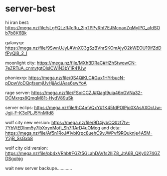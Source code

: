 # server-best
hi
iran best: https://mega.nz/file/sLgFQLzR#cRu_2lpTPPyRhf7EJMcoaoZqMylPG_afdSOb7b8K6Bk

galaxyrp: https://mega.nz/file/9SwnUJyL#VnXC3gSzBVhrSKOmAjyO2kWEOU19ifZdDfPyQl8_2_I

moonlight city: https://mega.nz/file/MXhBDRaC#HZhStwowCN-7eZRTuA_cnmvtgtOlslCWiN3bY1R41Uw

phoniexrp: https://mega.nz/file/0S4QiKLC#Gux1HYrbucN-pDpwVoDQqfsemjUvHjjAdJAas6swYoA

rage server: https://mega.nz/file/FSoiCCZJ#Qagl9uia46nGVNa32-DCMxrqx8QmqM81t-HydV89uSk

server eclips: https://mega.nz/file/hC4mVQxY#1K45fdPOlPjo0XAsAXOcUw-Jgji-F-K3ePLJ5YnMfd8


wolf city new version: https://mega.nz/file/9D4jybCQ#zf7tv-7YbVtEDInm5y7ibXxynMofj_Sh7RArD4uOMog 
and deta: https://mega.nz/file/Af5n1RoJ#1vbKrpc8uehC9vJWPvf9RQuknje4A5M-Y2jB_SsGxb8

wolf city old version: https://mega.nz/file/pb4xVRhb#FGZt5GLahDAVfs2lIjZ8_JtA6B_QKy0274GZDSgqhjg

wait new server backupe............

